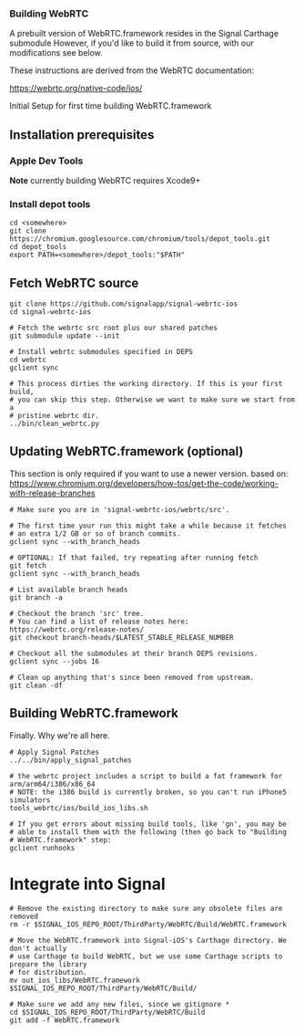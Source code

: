 ### Building WebRTC

A prebuilt version of WebRTC.framework resides in the Signal Carthage submodule
However, if you'd like to build it from source, with our modifications see below.

These instructions are derived from the WebRTC documentation:

https://webrtc.org/native-code/ios/

Initial Setup for first time building WebRTC.framework

## Installation prerequisites

### Apple Dev Tools

**Note** currently building WebRTC requires Xcode9+

### Install depot tools

    cd <somewhere>
    git clone https://chromium.googlesource.com/chromium/tools/depot_tools.git
    cd depot_tools
    export PATH=<somewhere>/depot_tools:"$PATH"

## Fetch WebRTC source

    git clone https://github.com/signalapp/signal-webrtc-ios
    cd signal-webrtc-ios

    # Fetch the webrtc src root plus our shared patches
    git submodule update --init

    # Install webrtc submodules specified in DEPS
    cd webrtc
    gclient sync

    # This process dirties the working directory. If this is your first build,
    # you can skip this step. Otherwise we want to make sure we start from a
    # pristine webrtc dir.
    ../bin/clean_webrtc.py

## Updating WebRTC.framework (optional)

This section is only required if you want to use a newer version.
based on: https://www.chromium.org/developers/how-tos/get-the-code/working-with-release-branches

    # Make sure you are in 'signal-webrtc-ios/webrtc/src'.

    # The first time your run this might take a while because it fetches
    # an extra 1/2 GB or so of branch commits.
    gclient sync --with_branch_heads

    # OPTIONAL: If that failed, try repeating after running fetch
    git fetch
    gclient sync --with_branch_heads

    # List available branch heads
    git branch -a

    # Checkout the branch 'src' tree.
    # You can find a list of release notes here: https://webrtc.org/release-notes/
    git checkout branch-heads/$LATEST_STABLE_RELEASE_NUMBER

    # Checkout all the submodules at their branch DEPS revisions.
    gclient sync --jobs 16

    # Clean up anything that's since been removed from upstream.
    git clean -df

## Building WebRTC.framework

Finally. Why we're all here.

    # Apply Signal Patches
    ../../bin/apply_signal_patches

    # the webrtc project includes a script to build a fat framework for arm/arm64/i386/x86_64
    # NOTE: the i386 build is currently broken, so you can't run iPhone5 simulators
    tools_webrtc/ios/build_ios_libs.sh

    # If you get errors about missing build tools, like 'gn', you may be
    # able to install them with the following (then go back to "Building
    # WebRTC.framework" step:
    gclient runhooks

# Integrate into Signal

    # Remove the existing directory to make sure any obsolete files are removed
    rm -r $SIGNAL_IOS_REPO_ROOT/ThirdParty/WebRTC/Build/WebRTC.framework

    # Move the WebRTC.framework into Signal-iOS's Carthage directory. We don't actually
    # use Carthage to build WebRTC, but we use some Carthage scripts to prepare the library
    # for distribution.
    mv out_ios_libs/WebRTC.framework $SIGNAL_IOS_REPO_ROOT/ThirdParty/WebRTC/Build/

    # Make sure we add any new files, since we gitignore *
    cd $SIGNAL_IOS_REPO_ROOT/ThirdParty/WebRTC/Build
    git add -f WebRTC.framework

